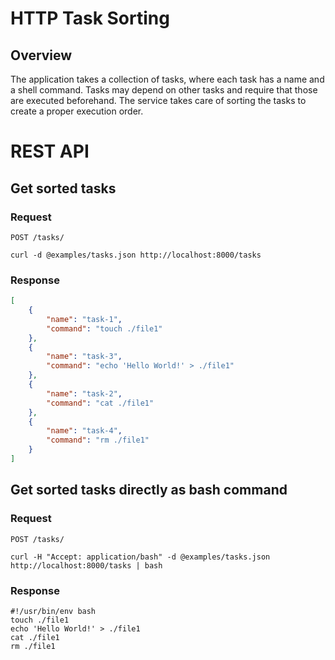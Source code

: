 # HTTP Task Sorting

## Overview
The application takes a collection of tasks, where each task has a name and a shell command. Tasks may depend on other tasks and require that those are executed beforehand. The service takes care of sorting the tasks to create a proper execution order.

# REST API

## Get sorted tasks

### Request

`POST /tasks/`

```shell
curl -d @examples/tasks.json http://localhost:8000/tasks 
```

### Response

```json
[
    {
        "name": "task-1",
        "command": "touch ./file1"
    },
    {
        "name": "task-3",
        "command": "echo 'Hello World!' > ./file1"
    },
    {
        "name": "task-2",
        "command": "cat ./file1"
    },
    {
        "name": "task-4",
        "command": "rm ./file1"
    }
]
```

## Get sorted tasks directly as bash command

### Request

`POST /tasks/`

```shell
curl -H "Accept: application/bash" -d @examples/tasks.json http://localhost:8000/tasks | bash
```

### Response

```shell
#!/usr/bin/env bash
touch ./file1
echo 'Hello World!' > ./file1
cat ./file1
rm ./file1
```
